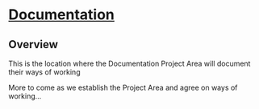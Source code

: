 # [Documentation](https://backstage.io/docs)

## Overview

This is the location where the Documentation Project Area will document their ways of working

More to come as we establish the Project Area and agree on ways of working...